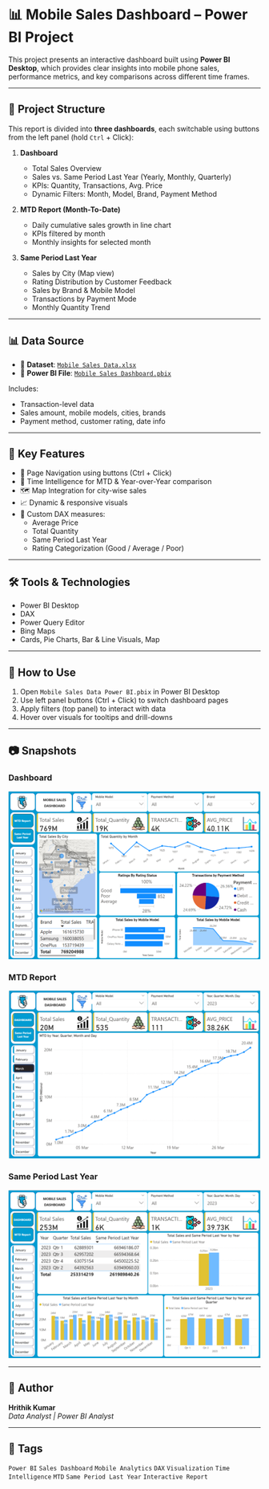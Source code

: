 # 📊 Mobile Sales Dashboard – Power BI Project

This project presents an interactive dashboard built using **Power BI Desktop**, which provides clear insights into mobile phone sales, performance metrics, and key comparisons across different time frames.

---

## 📁 Project Structure

This report is divided into **three dashboards**, each switchable using buttons from the left panel (hold `Ctrl` + Click):

1. **Dashboard**  
   - Total Sales Overview  
   - Sales vs. Same Period Last Year (Yearly, Monthly, Quarterly)  
   - KPIs: Quantity, Transactions, Avg. Price  
   - Dynamic Filters: Month, Model, Brand, Payment Method  

2. **MTD Report (Month-To-Date)**  
   - Daily cumulative sales growth in line chart  
   - KPIs filtered by month  
   - Monthly insights for selected month  

3. **Same Period Last Year**  
   - Sales by City (Map view)  
   - Rating Distribution by Customer Feedback  
   - Sales by Brand & Mobile Model  
   - Transactions by Payment Mode  
   - Monthly Quantity Trend  

---

## 📊 Data Source

- 📄 **Dataset**: [`Mobile Sales Data.xlsx`](./Mobile%20Sales%20Data.xlsx)  
- 🧩 **Power BI File**: [`Mobile Sales Dashboard.pbix`](./Mobile%20Sales%20Data%20Power%20BI.pbix)  

Includes:
- Transaction-level data  
- Sales amount, mobile models, cities, brands  
- Payment method, customer rating, date info  

---

## 🧠 Key Features

- 🔄 Page Navigation using buttons (Ctrl + Click)  
- 📌 Time Intelligence for MTD & Year-over-Year comparison  
- 🗺️ Map Integration for city-wise sales  
- 📈 Dynamic & responsive visuals  
- 🧠 Custom DAX measures:
  - Average Price  
  - Total Quantity  
  - Same Period Last Year  
  - Rating Categorization (Good / Average / Poor)

---

## 🛠️ Tools & Technologies

- Power BI Desktop  
- DAX  
- Power Query Editor  
- Bing Maps  
- Cards, Pie Charts, Bar & Line Visuals, Map

---

## 📂 How to Use

1. Open `Mobile Sales Data Power BI.pbix` in Power BI Desktop  
2. Use left panel buttons (Ctrl + Click) to switch dashboard pages  
3. Apply filters (top panel) to interact with data  
4. Hover over visuals for tooltips and drill-downs

---

## 📷 Snapshots

### Dashboard  
![Dashboard](Dashboard%20.png)

### MTD Report  
![MTD](MTD%20Report%20.png)

### Same Period Last Year  
![Same Period](Same%20Period%20Last%20Year.png)

---

## 👤 Author

**Hrithik Kumar**  
*Data Analyst | Power BI Analyst*

---

## 🔖 Tags

`Power BI` `Sales Dashboard` `Mobile Analytics` `DAX` `Visualization` `Time Intelligence` `MTD` `Same Period Last Year` `Interactive Report`

